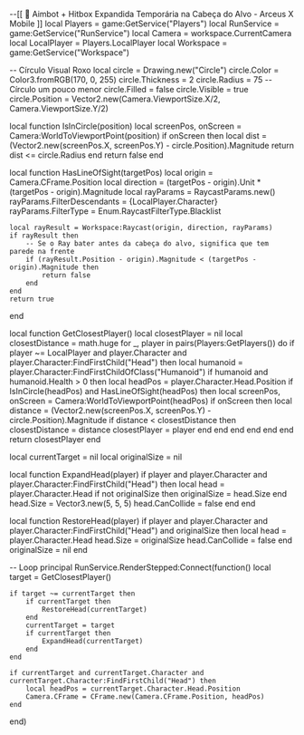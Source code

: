 --[[ 📌 Aimbot + Hitbox Expandida Temporária na Cabeça do Alvo - Arceus X Mobile ]]
local Players = game:GetService("Players")
local RunService = game:GetService("RunService")
local Camera = workspace.CurrentCamera
local LocalPlayer = Players.LocalPlayer
local Workspace = game:GetService("Workspace")

-- Círculo Visual Roxo
local circle = Drawing.new("Circle")
circle.Color = Color3.fromRGB(170, 0, 255)
circle.Thickness = 2
circle.Radius = 75 -- Círculo um pouco menor
circle.Filled = false
circle.Visible = true
circle.Position = Vector2.new(Camera.ViewportSize.X/2, Camera.ViewportSize.Y/2)

local function IsInCircle(position)
    local screenPos, onScreen = Camera:WorldToViewportPoint(position)
    if onScreen then
        local dist = (Vector2.new(screenPos.X, screenPos.Y) - circle.Position).Magnitude
        return dist <= circle.Radius
    end
    return false
end

local function HasLineOfSight(targetPos)
    local origin = Camera.CFrame.Position
    local direction = (targetPos - origin).Unit * (targetPos - origin).Magnitude
    local rayParams = RaycastParams.new()
    rayParams.FilterDescendants = {LocalPlayer.Character}
    rayParams.FilterType = Enum.RaycastFilterType.Blacklist

    local rayResult = Workspace:Raycast(origin, direction, rayParams)
    if rayResult then
        -- Se o Ray bater antes da cabeça do alvo, significa que tem parede na frente
        if (rayResult.Position - origin).Magnitude < (targetPos - origin).Magnitude then
            return false
        end
    end
    return true
end

local function GetClosestPlayer()
    local closestPlayer = nil
    local closestDistance = math.huge
    for _, player in pairs(Players:GetPlayers()) do
        if player ~= LocalPlayer and player.Character and player.Character:FindFirstChild("Head") then
            local humanoid = player.Character:FindFirstChildOfClass("Humanoid")
            if humanoid and humanoid.Health > 0 then
                local headPos = player.Character.Head.Position
                if IsInCircle(headPos) and HasLineOfSight(headPos) then
                    local screenPos, onScreen = Camera:WorldToViewportPoint(headPos)
                    if onScreen then
                        local distance = (Vector2.new(screenPos.X, screenPos.Y) - circle.Position).Magnitude
                        if distance < closestDistance then
                            closestDistance = distance
                            closestPlayer = player
                        end
                    end
                end
            end
        end
    end
    return closestPlayer
end

local currentTarget = nil
local originalSize = nil

local function ExpandHead(player)
    if player and player.Character and player.Character:FindFirstChild("Head") then
        local head = player.Character.Head
        if not originalSize then
            originalSize = head.Size
        end
        head.Size = Vector3.new(5, 5, 5)
        head.CanCollide = false
    end
end

local function RestoreHead(player)
    if player and player.Character and player.Character:FindFirstChild("Head") and originalSize then
        local head = player.Character.Head
        head.Size = originalSize
        head.CanCollide = false
    end
    originalSize = nil
end

-- Loop principal
RunService.RenderStepped:Connect(function()
    local target = GetClosestPlayer()

    if target ~= currentTarget then
        if currentTarget then
            RestoreHead(currentTarget)
        end
        currentTarget = target
        if currentTarget then
            ExpandHead(currentTarget)
        end
    end

    if currentTarget and currentTarget.Character and currentTarget.Character:FindFirstChild("Head") then
        local headPos = currentTarget.Character.Head.Position
        Camera.CFrame = CFrame.new(Camera.CFrame.Position, headPos)
    end
end)
